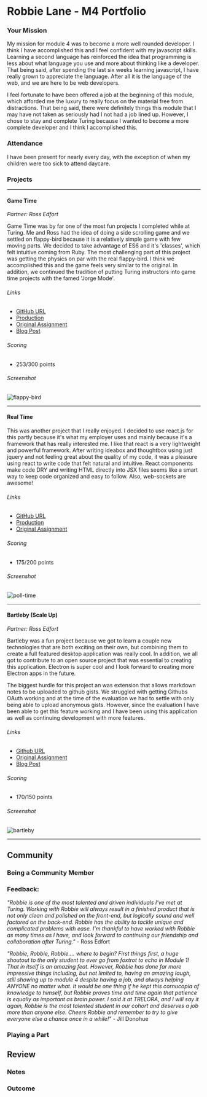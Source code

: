 # Robbie Lane - M4 Portfolio

### Your Mission

My mission for module 4 was to become a more well rounded developer. I think I have accomplished this and I feel confident with my javascript skills. Learning a second language has reinforced the idea that programming is less about what language you use and more about thinking like a developer. That being said, after spending the last six weeks learning javascript, I have really grown to appreciate the language. After all it is the language of the web, and we are here to be web developers.

I feel fortunate to have been offered a job at the beginning of this module, which afforded me the luxury to really focus on the material free from distractions. That being said, there were definitely things this module that I may have not taken as seriously had I not had a job lined up. However, I chose to stay and complete Turing because I wanted to become a more complete developer and I think I accomplished this.

### Attendance

I have been present for nearly every day, with the exception of when my children were too sick to attend daycare.

### Projects

---

#### Game Time

_Partner: Ross Edfort_

Game Time was by far one of the most fun projects I completed while at Turing. Me and Ross had the idea of doing a side scrolling game and we settled on flappy-bird because it is a relatively simple game with few moving parts. We decided to take advantage of ES6 and it's 'classes', which felt intuitive coming from Ruby. The most challenging part of this project was getting the physics on par with the real flappy-bird. I think we accomplished this and the game feels very similar to the original. In addition, we continued the tradition of putting Turing instructors into game time projects with the famed 'Jorge Mode'.

###### Links
* [GitHub URL](https://github.com/robbielane/flappy-bird)
* [Production](http://robbielane.net/flappy-bird)
* [Original Assignment](https://github.com/turingschool/lesson_plans/blob/master/ruby_04-apis_and_scalability/gametime_project.markdown)
* [Blog Post](http://robbielane.me/posts/image-animations-on-html-5-canvas)

###### Scoring

* 253/300 points

###### Screenshot

![flappy-bird](http://recordit.co/FcM1dVJ5lQ.gif)

---

#### Real Time

This was another project that I really enjoyed. I decided to use react.js for this partly because it's what my employer uses and mainly because it's a framework that has really interested me. I like that react is a very lightweight and powerful framework. After writing ideabox and thoughtbox using just jquery and not feeling great about the quality of my code, it was a pleasure using react to write code that felt natural and intuitive. React components make code DRY and writing HTML directly into JSX files seems like a smart way to keep code organized and easy to follow. Also, web-sockets are awesome!

###### Links
* [GitHub URL](https://github.com/robbielane/poll-time)
* [Production](http://poll-time.herokuapp.com)
* [Original Assignment](https://github.com/turingschool/curriculum/blob/master/source/projects/real_time.markdown)

###### Scoring

* 175/200 points

###### Screenshot

![poll-time](http://g.recordit.co/0uNoFavsgX.gif)

---

#### Bartleby (Scale Up)

_Partner: Ross Edfort_

Bartleby was a fun project because we got to learn a couple new technologies that are both exciting on their own, but combining them to create a full featured desktop application was really cool. In addition, we all got to contribute to an open source project that was essential to creating this application. Electron is super cool and I look forward to creating more Electron apps in the future.

The biggest hurdle for this project an was extension that allows markdown notes to be uploaded to github gists. We struggled with getting Githubs OAuth working and at the time of the evaluation we had to settle with only being able to upload anonymous gists. However, since the evaluation I have been able to get this feature working and I have been using this application as well as continuing development with more features.

###### Links
* [Github URL](https://github.com/rossedfort/bartleby)
* [Original Assignment](https://github.com/turingschool/lesson_plans/blob/master/ruby_04-apis_and_scalability/bartleby_project.markdown)
* [Blog Post](http://robbielane.me/posts/ember-and-electron)

###### Scoring

* 170/150 points

###### Screenshot

![bartleby](http://g.recordit.co/9Qso20Zm91.gif)

---

## Community

### Being a Community Member



### Feedback:

*"Robbie is one of the most talented and driven individuals I've met at Turing. Working with Robbie will always result in a finished product that is not only clean and polished on the front-end, but logically sound and well factored on the back-end. Robbie has the ability to tackle unique and complicated problems with ease. I'm thankful to have worked with Robbie as many times as I have, and look forward to continuing our friendship and collaboration after Turing."* - Ross Edfort

*"Robbie, Robbie, Robbie…. where to begin?  First things first, a huge shoutout to the only student to ever go from foxtrot to echo in Module 1!  That in itself is an amazing feat.  However, Robbie has done far more impressive things including, but  not limited to, having an amazing laugh, still showing up to module 4 despite having a job, and always helping ANYONE no matter what.  It would be one thing if he kept this cornucopia of knowledge to himself, but Robbie proves time and time again that patience is equally as important as brain power. I said it at TRELORA, and I will say it again, Robbie is the most talented student in our cohort and deserves a job more than anyone else.  Cheers Robbie and remember to try to give everyone else a chance once in a while!"* - Jill Donohue

### Playing a Part

## Review

### Notes



### Outcome
